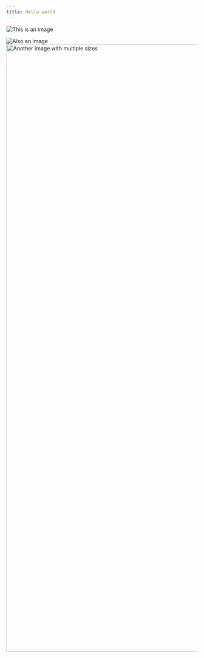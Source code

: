 ```yaml
---
title: Hello world
---
```


<meta property="og:image" content="https://placekitten.com/400/500">

![This is an image](https://placekitten.com/400/500)

<img src="https://placekitten.com/800/500" alt="Also an image">

<img src="https://placekitten.com/1600/500" class="kg-image" alt="Another image with multiple sizes" width="1600" height="200" srcset="https://placekitten.com/600/500 600w, https://placekitten.com/800/500 800w, https://placekitten.com/1000/500 1000w, https://placekitten.com/1600/500 1600w, https://placekitten.com/2400/500 2400w" sizes="100vw">

<style>
img {
  max-width: 100%;
  height: auto;
}
</style>
